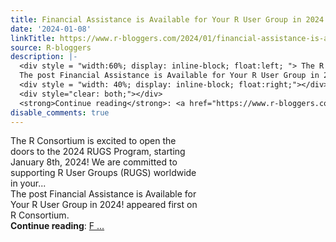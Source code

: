 ```yaml
---
title: Financial Assistance is Available for Your R User Group in 2024!
date: '2024-01-08'
linkTitle: https://www.r-bloggers.com/2024/01/financial-assistance-is-available-for-your-r-user-group-in-2024/
source: R-bloggers
description: |-
  <div style = "width:60%; display: inline-block; float:left; "> The R Consortium is excited to open the doors to the 2024 RUGS Program, starting January 8th, 2024! We are committed to supporting R User Groups (RUGS) worldwide in your...<br />
  The post Financial Assistance is Available for Your R User Group in 2024! appeared first on R Consortium.</div>
  <div style = "width: 40%; display: inline-block; float:right;"></div>
  <div style="clear: both;"></div>
  <strong>Continue reading</strong>: <a href="https://www.r-bloggers.com/2024/01/financial-assistance-is-available-for-your-r-user-group-in-2024/">F ...
disable_comments: true
---
```

<div style = "width:60%; display: inline-block; float:left; "> The R Consortium is excited to open the doors to the 2024 RUGS Program, starting January 8th, 2024! We are committed to supporting R User Groups (RUGS) worldwide in your...<br />
The post Financial Assistance is Available for Your R User Group in 2024! appeared first on R Consortium.</div>
<div style = "width: 40%; display: inline-block; float:right;"></div>
<div style="clear: both;"></div>
<strong>Continue reading</strong>: <a href="https://www.r-bloggers.com/2024/01/financial-assistance-is-available-for-your-r-user-group-in-2024/">F ...